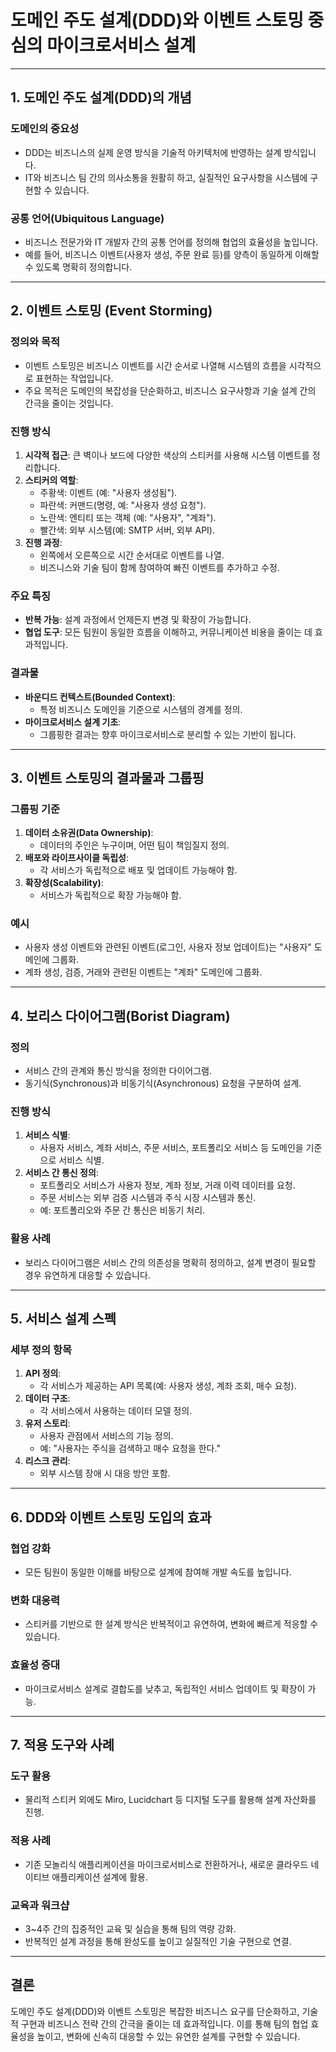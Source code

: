 
# 도메인 주도 설계(DDD)와 이벤트 스토밍 중심의 마이크로서비스 설계

---

## 1. 도메인 주도 설계(DDD)의 개념

### 도메인의 중요성
- DDD는 비즈니스의 실제 운영 방식을 기술적 아키텍처에 반영하는 설계 방식입니다.
- IT와 비즈니스 팀 간의 의사소통을 원활히 하고, 실질적인 요구사항을 시스템에 구현할 수 있습니다.

### 공통 언어(Ubiquitous Language)
- 비즈니스 전문가와 IT 개발자 간의 공통 언어를 정의해 협업의 효율성을 높입니다.
- 예를 들어, 비즈니스 이벤트(사용자 생성, 주문 완료 등)를 양측이 동일하게 이해할 수 있도록 명확히 정의합니다.

---

## 2. 이벤트 스토밍 (Event Storming)

### 정의와 목적
- 이벤트 스토밍은 비즈니스 이벤트를 시간 순서로 나열해 시스템의 흐름을 시각적으로 표현하는 작업입니다.
- 주요 목적은 도메인의 복잡성을 단순화하고, 비즈니스 요구사항과 기술 설계 간의 간극을 줄이는 것입니다.

### 진행 방식
1. **시각적 접근**: 큰 벽이나 보드에 다양한 색상의 스티커를 사용해 시스템 이벤트를 정리합니다.
2. **스티커의 역할**:
   - 주황색: 이벤트 (예: "사용자 생성됨").
   - 파란색: 커맨드(명령, 예: "사용자 생성 요청").
   - 노란색: 엔티티 또는 객체 (예: "사용자", "계좌").
   - 빨간색: 외부 시스템(예: SMTP 서버, 외부 API).
3. **진행 과정**:
   - 왼쪽에서 오른쪽으로 시간 순서대로 이벤트를 나열.
   - 비즈니스와 기술 팀이 함께 참여하여 빠진 이벤트를 추가하고 수정.

### 주요 특징
- **반복 가능**: 설계 과정에서 언제든지 변경 및 확장이 가능합니다.
- **협업 도구**: 모든 팀원이 동일한 흐름을 이해하고, 커뮤니케이션 비용을 줄이는 데 효과적입니다.

### 결과물
- **바운디드 컨텍스트(Bounded Context)**:
  - 특정 비즈니스 도메인을 기준으로 시스템의 경계를 정의.
- **마이크로서비스 설계 기초**:
  - 그룹핑한 결과는 향후 마이크로서비스로 분리할 수 있는 기반이 됩니다.

---

## 3. 이벤트 스토밍의 결과물과 그룹핑

### 그룹핑 기준
1. **데이터 소유권(Data Ownership)**:
   - 데이터의 주인은 누구이며, 어떤 팀이 책임질지 정의.
2. **배포와 라이프사이클 독립성**:
   - 각 서비스가 독립적으로 배포 및 업데이트 가능해야 함.
3. **확장성(Scalability)**:
   - 서비스가 독립적으로 확장 가능해야 함.

### 예시
- 사용자 생성 이벤트와 관련된 이벤트(로그인, 사용자 정보 업데이트)는 "사용자" 도메인에 그룹화.
- 계좌 생성, 검증, 거래와 관련된 이벤트는 "계좌" 도메인에 그룹화.

---

## 4. 보리스 다이어그램(Borist Diagram)

### 정의
- 서비스 간의 관계와 통신 방식을 정의한 다이어그램.
- 동기식(Synchronous)과 비동기식(Asynchronous) 요청을 구분하여 설계.

### 진행 방식
1. **서비스 식별**:
   - 사용자 서비스, 계좌 서비스, 주문 서비스, 포트폴리오 서비스 등 도메인을 기준으로 서비스 식별.
2. **서비스 간 통신 정의**:
   - 포트폴리오 서비스가 사용자 정보, 계좌 정보, 거래 이력 데이터를 요청.
   - 주문 서비스는 외부 검증 시스템과 주식 시장 시스템과 통신.
   - 예: 포트폴리오와 주문 간 통신은 비동기 처리.

### 활용 사례
- 보리스 다이어그램은 서비스 간의 의존성을 명확히 정의하고, 설계 변경이 필요할 경우 유연하게 대응할 수 있습니다.

---

## 5. 서비스 설계 스펙

### 세부 정의 항목
1. **API 정의**:
   - 각 서비스가 제공하는 API 목록(예: 사용자 생성, 계좌 조회, 매수 요청).
2. **데이터 구조**:
   - 각 서비스에서 사용하는 데이터 모델 정의.
3. **유저 스토리**:
   - 사용자 관점에서 서비스의 기능 정의.
   - 예: "사용자는 주식을 검색하고 매수 요청을 한다."
4. **리스크 관리**:
   - 외부 시스템 장애 시 대응 방안 포함.

---

## 6. DDD와 이벤트 스토밍 도입의 효과

### 협업 강화
- 모든 팀원이 동일한 이해를 바탕으로 설계에 참여해 개발 속도를 높입니다.

### 변화 대응력
- 스티커를 기반으로 한 설계 방식은 반복적이고 유연하여, 변화에 빠르게 적응할 수 있습니다.

### 효율성 증대
- 마이크로서비스 설계로 결합도를 낮추고, 독립적인 서비스 업데이트 및 확장이 가능.

---

## 7. 적용 도구와 사례

### 도구 활용
- 물리적 스티커 외에도 Miro, Lucidchart 등 디지털 도구를 활용해 설계 자산화를 진행.

### 적용 사례
- 기존 모놀리식 애플리케이션을 마이크로서비스로 전환하거나, 새로운 클라우드 네이티브 애플리케이션 설계에 활용.

### 교육과 워크샵
- 3~4주 간의 집중적인 교육 및 실습을 통해 팀의 역량 강화.
- 반복적인 설계 과정을 통해 완성도를 높이고 실질적인 기술 구현으로 연결.

---

## 결론
도메인 주도 설계(DDD)와 이벤트 스토밍은 복잡한 비즈니스 요구를 단순화하고, 기술적 구현과 비즈니스 전략 간의 간극을 줄이는 데 효과적입니다. 이를 통해 팀의 협업 효율성을 높이고, 변화에 신속히 대응할 수 있는 유연한 설계를 구현할 수 있습니다.
